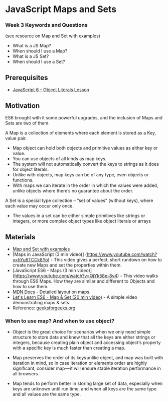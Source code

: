 # JavaScript Maps and Sets

### Week 3 Keywords and Questions

(see resource on Map and Set with examples)

- What is a JS Map?
- When should I use a Map?
- What is a JS Set?
- When should I use a Set?

## Prerequisites

- [JavaScript 6 - Object Literals Lesson](../javascript/javascript-6-object-literals.md)

## Motivation

ES6 brought with it some powerful upgrades, and the inclusion of Maps and Sets are two of them.

A Map is a collection of elements where each element is stored as a Key, value pair.

- Map object can hold both objects and primitive values as either key or value.
- You can use objects of all kinds as map keys.
- The system will not automatically convert the keys to strings as it does for object literals.
- Unlike with objects, map keys can be of any type, even objects or functions.
- With maps we can iterate in the order in which the values were added, unlike objects where there’s no guarantee about the order.

A Set is a special type collection – “set of values” (without keys), where each value may occur only once.

- The values in a set can be either simple primitives like strings or integers, or more complex object types like object literals or arrays

## Materials

- [Map and Set with examples](https://javascript.info/map-set-weakmap-weakset)
- [Maps in JavaScript (3 min video)] (https://www.youtube.com/watch?v=hYu6TCCk8Yo) - This video gives a perfect, short rundown on how to create new Maps and set the properties within them.
- [JavaScript ES6 - Maps (3 min video)] (https://www.youtube.com/watch?v=QjYk58e-8v4) - This video walks through ES6 Maps. How they are similar and different to Objects and how to use them.
- [MDN Docs](https://developer.mozilla.org/en-US/docs/Web/JavaScript/Reference/Global_Objects/Map) - Detailed layout on maps.
- [Let's Learn ES6 - Map & Set (20 min video)](https://www.youtube.com/watch?v=4B4Q0EZVPU8) - A simple video demonstrating maps & sets.
- Reference: [geeksforgeeks.org](https://www.geeksforgeeks.org/map-in-javascript/)

### When to use map? And when to use object?

- Object is the great choice for scenarios when we only need simple structure to store data and knew that all the keys are either strings or integers, because creating plain object and accessing object’s property with a specific key is much faster than creating a map.

- Map preserves the order of its keys unlike object, and map was built with iteration in mind, so in case iteration or elements order are highly significant, consider map — it will ensure stable iteration performance in all browsers.

- Map tends to perform better in storing large set of data, especially when keys are unknown until run time, and when all keys are the same type and all values are the same type.
